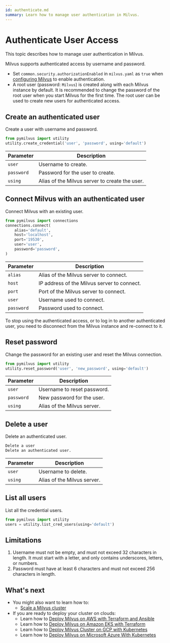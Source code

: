 ```yaml
---
id: authenticate.md
summary: Learn how to manage user authentication in Milvus.
---
```


# Authenticate User Access

This topic describes how to manage user authentication in Milvus.

Milvus supports authenticated access by username and password.

<div class="alert note">
<ul>
<li>Set <code>common.security.authorizationEnabled</code> in <code>milvus.yaml</code> as <code>true</code> when <a href="configure-docker.md">configuring Milvus</a> to enable authentication.</li>
<li>A root user (password: <code>Milvus</code>) is created along with each Milvus instance by default. It is recommended to change the password of the root user when you start Milvus for the first time. The root user can be used to create new users for authenticated access.</li>
</ul>
</div>

## Create an authenticated user

Create a user with username and password.

```python
from pymilvus import utility
utility.create_credential('user', 'password', using='default') 
```

| Parameter                    |  Description                                    |
| ---------------------------- | ----------------------------------------------- |
| <code>user</code>            | Username to create.                             |
| <code>password</code>        | Password for the user to create.                |
| <code>using</code>           | Alias of the Milvus server to create the user.  |

## Connect Milvus with an authenticated user

Connect Milvus with an existing user.

```python
from pymilvus import connections
connections.connect(
    alias='default',
    host='localhost',
    port='19530',
    user='user',
    password='password',
)
```

| Parameter                      |  Description                                |
| ------------------------------ | ------------------------------------------- |
| <code>alias</code>             | Alias of the Milvus server to connect.      |
| <code>host</code>              | IP address of the Milvus server to connect. |
| <code>port</code>              | Port of the Milvus server to connect.       |
| <code>user</code>              | Username used to connect.                   |
| <code>password</code>          | Password used to connect.                   |

<div class="alert note">
To stop using the authenticated access, or to log in to another authenticated user, you need to disconnect from the Milvus instance and re-connect to it.
</div>

## Reset password

Change the password for an existing user and reset the Milvus connection.

```python
from pymilvus import utility
utility.reset_password('user', 'new_password', using='default')
```

| Parameter                    |  Description                            |
| ---------------------------- | --------------------------------------- |
| <code>user</code>            | Username to reset password.             |
| <code>password</code>        | New password for the user.              |
| <code>using</code>           | Alias of the Milvus server.             |

## Delete a user

Delete an authenticated user.

```python
Delete a user
Delete an authenticated user.
```

| Parameter                    |  Description                            |
| ---------------------------- | --------------------------------------- |
| <code>user</code>            | Username to delete.                     |
| <code>using</code>           | Alias of the Milvus server.             |

## List all users

List all the credential users.

```python
from pymilvus import utility
users = utility.list_cred_users(using='default')
```

## Limitations

1. Username must not be empty, and must not exceed 32 characters in length. It must start with a letter, and only contains underscores, letters, or numbers.
2. Password must have at least 6 characters and must not exceed 256 characters in length.

## What's next
- You might also want to learn how to:
  - [Scale a Milvus cluster](scaleout.md)
- If you are ready to deploy your cluster on clouds:
  - Learn how to [Deploy Milvus on AWS with Terraform and Ansible](aws.md)
  - Learn how to [Deploy Milvus on Amazon EKS with Terraform](eks.md)
  - Learn how to [Deploy Milvus Cluster on GCP with Kubernetes](gcp.md)
  - Learn how to [Deploy Milvus on Microsoft Azure With Kubernetes](azure.md)
